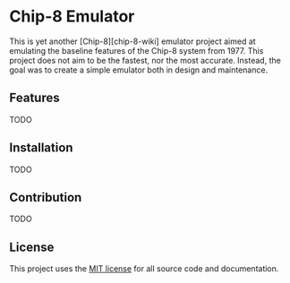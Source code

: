 <!--
SPDX-FileCopyrightText: 2023 Jason Pena <jasonpena@awkless.com>
SPDX-License-Identifier: MIT
-->

# Chip-8 Emulator

This is yet another [Chip-8][chip-8-wiki] emulator project aimed at emulating
the baseline features of the Chip-8 system from 1977. This project does not
aim to be the fastest, nor the most accurate. Instead, the goal was to
create a simple emulator both in design and maintenance.

## Features

TODO

## Installation

TODO

## Contribution

TODO

## License

This project uses the [MIT license][mit] for all source code and documentation.

[mit]: https://github.com/awkless/dotfiles/blob/main/LICENSE/MIT.txt
